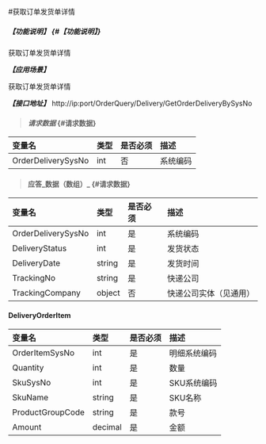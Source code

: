 #获取订单发货单详情

##### _【功能说明】_ {#【功能说明】}

获取订单发货单详情

_**【应用场景】**_

获取订单发货单详情

_**【接口地址】**_
http://ip:port/OrderQuery/Delivery/GetOrderDeliveryBySysNo

> #### _请求数据_ {#请求数据}

| 变量名 | 类型 | 是否必须 | 描述 |
| :--- | :--- | :--- | :--- |
| OrderDeliverySysNo| int | 否 |系统编码 |


> #### 应答_数据（数组）_ {#请求数据}


| 变量名 | 类型 | 是否必须 | 描述 |
| :--- | :--- | :--- | :--- |
| OrderDeliverySysNo| int | 是 | 系统编码 |
| DeliveryStatus| int | 是 | 发货状态|
| DeliveryDate| string| 是 | 发货时间 |
| TrackingNo| string| 是 | 快递公司 |
| TrackingCompany | object | 否 | 快递公司实体（见通用） |

 #### DeliveryOrderItem


| 变量名 | 类型 | 是否必须 | 描述 |
| :--- | :--- | :--- | :--- |
| OrderItemSysNo| int | 是 | 明细系统编码 |
| Quantity| int | 是 | 数量|
| SkuSysNo| int | 是 | SKU系统编码|
| SkuName| string| 是 | SKU名称|
| ProductGroupCode| string| 是 |款号|
| Amount| decimal| 是 | 金额|








